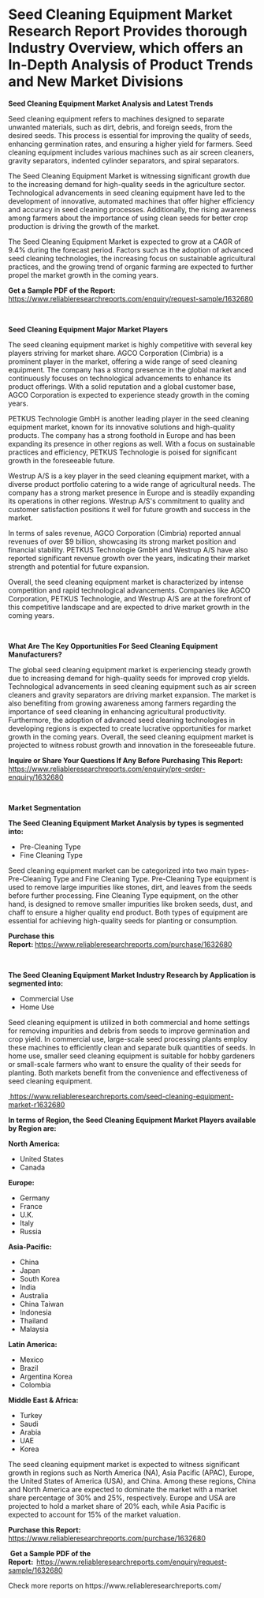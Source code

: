 <p><h1>Seed Cleaning Equipment Market Research Report Provides thorough Industry Overview, which offers an In-Depth Analysis of Product Trends and New Market Divisions</h1></p><p><strong>Seed Cleaning Equipment Market Analysis and Latest Trends</strong></p>
<p><p>Seed cleaning equipment refers to machines designed to separate unwanted materials, such as dirt, debris, and foreign seeds, from the desired seeds. This process is essential for improving the quality of seeds, enhancing germination rates, and ensuring a higher yield for farmers. Seed cleaning equipment includes various machines such as air screen cleaners, gravity separators, indented cylinder separators, and spiral separators.</p><p>The Seed Cleaning Equipment Market is witnessing significant growth due to the increasing demand for high-quality seeds in the agriculture sector. Technological advancements in seed cleaning equipment have led to the development of innovative, automated machines that offer higher efficiency and accuracy in seed cleaning processes. Additionally, the rising awareness among farmers about the importance of using clean seeds for better crop production is driving the growth of the market.</p><p>The Seed Cleaning Equipment Market is expected to grow at a CAGR of 9.4% during the forecast period. Factors such as the adoption of advanced seed cleaning technologies, the increasing focus on sustainable agricultural practices, and the growing trend of organic farming are expected to further propel the market growth in the coming years.</p></p>
<p><strong>Get a Sample PDF of the Report:&nbsp;</strong> <a href="https://www.reliableresearchreports.com/enquiry/request-sample/1632680">https://www.reliableresearchreports.com/enquiry/request-sample/1632680</a></p>
<p>&nbsp;</p>
<p><strong>Seed Cleaning Equipment Major Market Players</strong></p>
<p><p>The seed cleaning equipment market is highly competitive with several key players striving for market share. AGCO Corporation (Cimbria) is a prominent player in the market, offering a wide range of seed cleaning equipment. The company has a strong presence in the global market and continuously focuses on technological advancements to enhance its product offerings. With a solid reputation and a global customer base, AGCO Corporation is expected to experience steady growth in the coming years.</p><p>PETKUS Technologie GmbH is another leading player in the seed cleaning equipment market, known for its innovative solutions and high-quality products. The company has a strong foothold in Europe and has been expanding its presence in other regions as well. With a focus on sustainable practices and efficiency, PETKUS Technologie is poised for significant growth in the foreseeable future.</p><p>Westrup A/S is a key player in the seed cleaning equipment market, with a diverse product portfolio catering to a wide range of agricultural needs. The company has a strong market presence in Europe and is steadily expanding its operations in other regions. Westrup A/S's commitment to quality and customer satisfaction positions it well for future growth and success in the market.</p><p>In terms of sales revenue, AGCO Corporation (Cimbria) reported annual revenues of over $9 billion, showcasing its strong market position and financial stability. PETKUS Technologie GmbH and Westrup A/S have also reported significant revenue growth over the years, indicating their market strength and potential for future expansion.</p><p>Overall, the seed cleaning equipment market is characterized by intense competition and rapid technological advancements. Companies like AGCO Corporation, PETKUS Technologie, and Westrup A/S are at the forefront of this competitive landscape and are expected to drive market growth in the coming years.</p></p>
<p>&nbsp;</p>
<p><strong>What Are The Key Opportunities For Seed Cleaning Equipment Manufacturers?</strong></p>
<p><p>The global seed cleaning equipment market is experiencing steady growth due to increasing demand for high-quality seeds for improved crop yields. Technological advancements in seed cleaning equipment such as air screen cleaners and gravity separators are driving market expansion. The market is also benefiting from growing awareness among farmers regarding the importance of seed cleaning in enhancing agricultural productivity. Furthermore, the adoption of advanced seed cleaning technologies in developing regions is expected to create lucrative opportunities for market growth in the coming years. Overall, the seed cleaning equipment market is projected to witness robust growth and innovation in the foreseeable future.</p></p>
<p><strong>Inquire or Share Your Questions If Any Before Purchasing This Report:</strong> <a href="https://www.reliableresearchreports.com/enquiry/pre-order-enquiry/1632680">https://www.reliableresearchreports.com/enquiry/pre-order-enquiry/1632680</a></p>
<p>&nbsp;</p>
<p><strong>Market Segmentation</strong></p>
<p><strong>The Seed Cleaning Equipment Market Analysis by types is segmented into:</strong></p>
<p><ul><li>Pre-Cleaning Type</li><li>Fine Cleaning Type</li></ul></p>
<p><p>Seed cleaning equipment market can be categorized into two main types- Pre-Cleaning Type and Fine Cleaning Type. Pre-Cleaning Type equipment is used to remove large impurities like stones, dirt, and leaves from the seeds before further processing. Fine Cleaning Type equipment, on the other hand, is designed to remove smaller impurities like broken seeds, dust, and chaff to ensure a higher quality end product. Both types of equipment are essential for achieving high-quality seeds for planting or consumption.</p></p>
<p><strong>Purchase this Report:&nbsp;</strong><a href="https://www.reliableresearchreports.com/purchase/1632680">https://www.reliableresearchreports.com/purchase/1632680</a></p>
<p>&nbsp;</p>
<p><strong>The Seed Cleaning Equipment Market Industry Research by Application is segmented into:</strong></p>
<p><ul><li>Commercial Use</li><li>Home Use</li></ul></p>
<p><p>Seed cleaning equipment is utilized in both commercial and home settings for removing impurities and debris from seeds to improve germination and crop yield. In commercial use, large-scale seed processing plants employ these machines to efficiently clean and separate bulk quantities of seeds. In home use, smaller seed cleaning equipment is suitable for hobby gardeners or small-scale farmers who want to ensure the quality of their seeds for planting. Both markets benefit from the convenience and effectiveness of seed cleaning equipment.</p></p>
<p><a href="https://www.reliableresearchreports.com/seed-cleaning-equipment-market-r1632680">&nbsp;https://www.reliableresearchreports.com/seed-cleaning-equipment-market-r1632680</a></p>
<p><strong>In terms of Region, the Seed Cleaning Equipment Market Players available by Region are:</strong></p>
<p>
    <p> <strong> North America: </strong>
        <ul>
            <li>United States</li>
            <li>Canada</li>
        </ul>
        </p> 
    <p> <strong> Europe: </strong>
        <ul>
            <li>Germany</li>
            <li>France</li>
            <li>U.K.</li>
            <li>Italy</li>
            <li>Russia</li>
        </ul>
        </p> 
    <p> <strong> Asia-Pacific: </strong>
        <ul>
            <li>China</li>
            <li>Japan</li>
            <li>South Korea</li>
            <li>India</li>
            <li>Australia</li>
            <li>China Taiwan</li>
            <li>Indonesia</li>
            <li>Thailand</li>
            <li>Malaysia</li>
        </ul>
        </p> 
    <p> <strong> Latin America: </strong>
        <ul>
            <li>Mexico</li>
            <li>Brazil</li>
            <li>Argentina Korea</li>
            <li>Colombia</li>
        </ul>
        </p> 
    <p> <strong> Middle East & Africa: </strong>
        <ul>
            <li>Turkey</li>
            <li>Saudi</li>
            <li>Arabia</li>
            <li>UAE</li>
            <li>Korea</li>
        </ul>
    </p>
    </p>
<p><p>The seed cleaning equipment market is expected to witness significant growth in regions such as North America (NA), Asia Pacific (APAC), Europe, the United States of America (USA), and China. Among these regions, China and North America are expected to dominate the market with a market share percentage of 30% and 25%, respectively. Europe and USA are projected to hold a market share of 20% each, while Asia Pacific is expected to account for 15% of the market valuation.</p></p>
<p><strong>Purchase this Report: </strong><a href="https://www.reliableresearchreports.com/purchase/1632680">https://www.reliableresearchreports.com/purchase/1632680</a></p>
<p>&nbsp;<strong>Get a Sample PDF of the Report:&nbsp;&nbsp;</strong><a href="https://www.reliableresearchreports.com/enquiry/request-sample/1632680">https://www.reliableresearchreports.com/enquiry/request-sample/1632680</a></p>
<p><strong></strong></p>
<p>Check more reports on https://www.reliableresearchreports.com/</p>